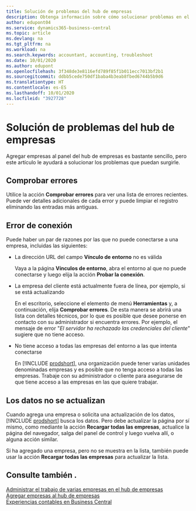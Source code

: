 ```yaml
---
title: Solución de problemas del hub de empresas
description: Obtenga información sobre cómo solucionar problemas en el hub de empresas de Dynamics 365 Business Central.
author: edupont04
ms.service: dynamics365-business-central
ms.topic: article
ms.devlang: na
ms.tgt_pltfrm: na
ms.workload: na
ms.search.keywords: accountant, accounting, troubleshoot
ms.date: 10/01/2020
ms.author: edupont
ms.openlocfilehash: 3f348de3e8116efd789f85f1b011ecc7013bf2b1
ms.sourcegitcommit: ddbb5cede750df1baba4b3eab8fbed6744b5b9d6
ms.translationtype: HT
ms.contentlocale: es-ES
ms.lasthandoff: 10/01/2020
ms.locfileid: "3927728"
---
```

# <a name="troubleshooting-your-company-hub"></a>Solución de problemas del hub de empresas

Agregar empresas al panel del hub de empresas es bastante sencillo, pero este artículo le ayudará a solucionar los problemas que puedan surgirle.  

## <a name="check-errors"></a>Comprobar errores

Utilice la acción **Comprobar errores** para ver una lista de errores recientes. Puede ver detalles adicionales de cada error y puede limpiar el registro eliminando las entradas más antiguas.  

## <a name="connection-failed"></a>Error de conexión

Puede haber un par de razones por las que no puede conectarse a una empresa, incluidas las siguientes:

- La dirección URL del campo **Vínculo de entorno** no es válida  

  Vaya a la página **Vínculos de entorno**, abra el entorno al que no puede conectarse y luego elija la acción **Probar la conexión**.  
- La empresa del cliente está actualmente fuera de línea, por ejemplo, si se está actualizando

  En el escritorio, seleccione el elemento de menú **Herramientas** y, a continuación, elija **Comprobar errores**. De esta manera se abrirá una lista con detalles técnicos, por lo que es posible que desee ponerse en contacto con su administrador si encuentra errores. Por ejemplo, el mensaje de error "*El servidor ha rechazado las credenciales del cliente*" sugiere que no tiene acceso.  
- No tiene acceso a todas las empresas del entorno a las que intenta conectarse

  En [!INCLUDE [prodshort](includes/prodshort.md)], una organización puede tener varias unidades denominadas empresas y es posible que no tenga acceso a todas las empresas. Trabaje con su administrador o cliente para asegurarse de que tiene acceso a las empresas en las que quiere trabajar.  

## <a name="data-does-not-refresh"></a>Los datos no se actualizan

Cuando agrega una empresa o solicita una actualización de los datos, [!INCLUDE [prodshort](includes/prodshort.md)] busca los datos. Pero debe actualizar la página por sí mismo, como mediante la acción **Recargar todas las empresas**, actualice la página del navegador, salga del panel de control y luego vuelva allí, o alguna acción similar.  

Si ha agregado una empresa, pero no se muestra en la lista, también puede usar la acción **Recargar todas las empresas** para actualizar la lista.

## <a name="see-also"></a>Consulte también .

[Administrar el trabajo de varias empresas en el hub de empresas](company-hub.md)  
[Agregar empresas al hub de empresas](company-hub-add-company.md)  
[Experiencias contables en Business Central](finance-accounting.md)  
